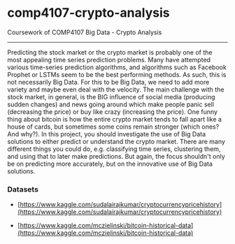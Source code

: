 # comp4107-crypto-analysis

Coursework of COMP4107 Big Data - Crypto Analysis

---

Predicting the stock market or the crypto market is probably one of the most appealing time series prediction problems. Many have attempted various time-series prediction algorithms, and algorithms such as Facebook Prophet or LSTMs seem to be the best performing methods. As such, this is not necessarily Big Data. For this to be Big Data, we need to add more variety and maybe even deal with the velocity. The main challenge with the stock market, in general, is the BIG influence of social media (producing sudden changes) and news going around which make people panic sell (decreasing the price) or buy like crazy (increasing the price). One funny thing about bitcoin is how the entire crypto market tends to fall apart like a house of cards, but sometimes some coins remain stronger (which ones? And why?). In this project, you should investigate the use of Big Data solutions to either predict or understand the crypto market. There are many different things you could do, e.g. classifying time series, clustering them, and using that to later make predictions. But again, the focus shouldn't only be on predicting more accurately, but on the innovative use of Big Data solutions.

### Datasets

- [https://www.kaggle.com/sudalairajkumar/cryptocurrencypricehistory](https://www.kaggle.com/sudalairajkumar/cryptocurrencypricehistory)

- [https://www.kaggle.com/mczielinski/bitcoin-historical-data](https://www.kaggle.com/mczielinski/bitcoin-historical-data)
